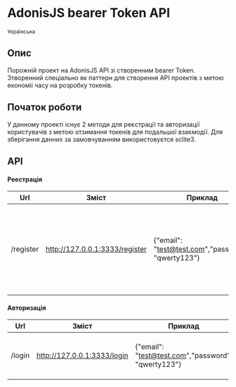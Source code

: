 # AdonisJS bearer Token API

<sub>Українська</sub>

## Опис
Порожній проект на AdonisJS API зі створенним bearer Token. Зтворенний спеціально як паттерн для створення API проектів з метою економіі часу на розробку токенів.

## Початок роботи

У данному проекті існує 2 методи для реєстрації та авторизації користувачів з метою отзимання токенів для подальшої взаємодії. Для зберігання данних за замовчуванням використовуєтся sclite3.


## API

#### Реестрація
| Url | Зміст | Приклад | Відповідь | Помилка |
|---|---|---|---|---|
|/register|http://127.0.0.1:3333/register|{"email": "test@test.com","password": "qwerty123"}|{"user": {"email": "test@test.com","created_at": "2023-09-15T20:42:19.649+02:00","updated_at": "2023-09-15T20:42:19.649+02:00","id": 1},"token": {"type": "bearer","token": "MQ.rc0q7PNkKqwfN3PquRO-wOTFtdWEc4GM5tBCuoWo-Z-b-vKDbj7Zh-65DI6T"}}|Error registration|

#### Авторизація
| Url | Зміст | Приклад | Відповідь | Помилка |
|---|---|---|---|---|
|/login|http://127.0.0.1:3333/login|{"email": "test@test.com","password": "qwerty123"}|"token": {"type": "bearer","token": "MQ.rc0q7PNkKqwfN3PquRO-wOTFtdWEc4GM5tBCuoWo-Z-b-vKDbj7Zh-65DI6T"}}|Invalid credentials|
